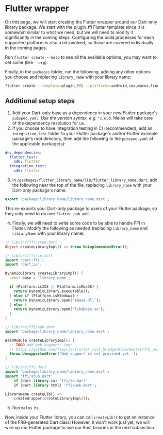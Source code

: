 # Flutter wrapper

On this page, we will start creating the Flutter wrapper around our Dart-only library package.
We start with the plugin_ffi Flutter template since it is somewhat similar to what we need,
but we will need to modify it significantly in the coming steps.
Configuring the build processes for each supported platform is also a bit involved,
so those are covered individually in the coming pages.

Run `flutter create --help` to see all the available options; you may want to set some (like `--org`).

Finally, in the `packages` folder, run the following, adding any other options you choose
and replacing `library_name` with your library name:

```bash
flutter create --template=plugin_ffi --platforms=android,ios,macos,linux,windows --org=com.example flutter_library_name
```

## Additional setup steps

1. Add your Dart-only base as a dependency in your new Flutter package's `pubspec.yaml`.
   _Use the version syntax, e.g. `^1.0.0`_. Melos will take care of the dependency resolution for us.
2. If you choose to have integration testing in CI (recommended),
   add an `integration_test` folder to your Flutter package's and/or Flutter example package's root directory,
   then add the following to the `pubspec.yaml` of the applicable package(s):

```yaml
dev_dependencies:
  flutter_test:
    sdk: flutter
  integration_test:
    sdk: flutter
```

3. In `/packages/flutter_library_name/lib/flutter_library_name.dart`,
   add the following near the top of the file, replacing `library_name` with your Dart-only package's name:

```dart
export 'package:library_name/library_name.dart';
```

This re-exports your Dart-only package to users of your Flutter package,
so they only need to do one `flutter pub add`.

4. Finally, we will need to write some code to be able to handle FFI in Flutter.
   Modify the following as needed (replacing `library_name` and `LibraryName` with your library name).

```dart
// lib/src/ffi/stub.dart
Object createLibraryImpl() => throw UnimplementedError();
```

```dart
// lib/src/ffi/io.dart
import 'dart:ffi';
import 'dart:io';

DynamicLibrary createLibraryImpl() {
  const base = 'library_name';

  if (Platform.isIOS || Platform.isMacOS) {
    return DynamicLibrary.executable();
  } else if (Platform.isWindows) {
    return DynamicLibrary.open('$base.dll');
  } else {
    return DynamicLibrary.open('lib$base.so');
  }
}
```

```dart
// lib/src/ffi/web.dart
import 'package:library_name/library_name.dart';

WasmModule createLibraryImpl() {
  // TODO add web support. See:
  // https://github.com/fzyzcjy/flutter_rust_bridge/blob/master/frb_example/with_flutter/lib/ffi.web.dart
  throw UnsupportedError('Web support is not provided yet.');
}
```

```dart
// lib/src/ffi.dart
import 'package:library_name/library_name.dart';
import 'ffi/stub.dart'
    if (dart.library.io) 'ffi/io.dart'
    if (dart.library.html) 'ffi/web.dart';

LibraryName createLib() =>
    createWrapper(createLibraryImpl());
```

5. Run `melos bs`

Now, inside your Flutter library, you can call `createLib()` to get an instance of the FRB-generated Dart class!
However, it won't work just yet; we will wire up our Flutter package to use our Rust binaries in the next subsection.
